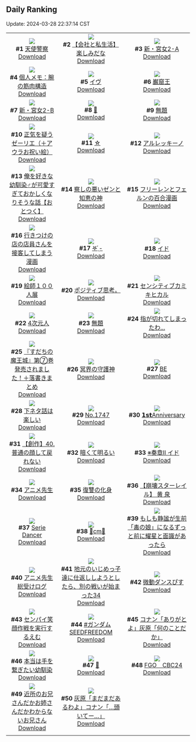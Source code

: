 ## Daily Ranking
Update: 2024-03-28 22:37:14 CST

|      |      |      |
| :----: | :----: | :----: |
| ![](https://i.pixiv.re/c/240x480/img-master/img/2024/03/26/00/00/08/117253244_p0_master1200.jpg)<br>**#1** [天使警察](https://www.pixiv.net/artworks/117253244)<br>[Download](https://i.pixiv.re/img-original/img/2024/03/26/00/00/08/117253244_p0.jpg) | ![](https://i.pixiv.re/c/240x480/img-master/img/2024/03/26/12/00/11/117264422_p0_master1200.jpg)<br>**#2** [【会社と私生活】楽しみだな](https://www.pixiv.net/artworks/117264422)<br>[Download](https://i.pixiv.re/img-original/img/2024/03/26/12/00/11/117264422_p0.jpg) | ![](https://i.pixiv.re/c/240x480/img-master/img/2024/03/26/17/53/13/117270577_p0_master1200.jpg)<br>**#3** [新・宮女2-A](https://www.pixiv.net/artworks/117270577)<br>[Download](https://i.pixiv.re/img-original/img/2024/03/26/17/53/13/117270577_p0.jpg) |
| ![](https://i.pixiv.re/c/240x480/img-master/img/2024/03/26/06/00/09/117259625_p0_master1200.jpg)<br>**#4** [個人メモ：腕の筋肉構造](https://www.pixiv.net/artworks/117259625)<br>[Download](https://i.pixiv.re/img-original/img/2024/03/26/06/00/09/117259625_p0.jpg) | ![](https://i.pixiv.re/c/240x480/img-master/img/2024/03/27/00/00/05/117281710_p0_master1200.jpg)<br>**#5** [イヴ](https://www.pixiv.net/artworks/117281710)<br>[Download](https://i.pixiv.re/img-original/img/2024/03/27/00/00/05/117281710_p0.png) | ![](https://i.pixiv.re/c/240x480/img-master/img/2024/03/27/22/47/05/117306786_p0_master1200.jpg)<br>**#6** [巌窟王](https://www.pixiv.net/artworks/117306786)<br>[Download](https://i.pixiv.re/img-original/img/2024/03/27/22/47/05/117306786_p0.jpg) |
| ![](https://i.pixiv.re/c/240x480/img-master/img/2024/03/27/17/03/31/117297455_p0_master1200.jpg)<br>**#7** [新・宮女2-B](https://www.pixiv.net/artworks/117297455)<br>[Download](https://i.pixiv.re/img-original/img/2024/03/27/17/03/31/117297455_p0.jpg) | ![](https://i.pixiv.re/c/240x480/img-master/img/2024/03/26/00/00/23/117253311_p0_master1200.jpg)<br>**#8** [🖤](https://www.pixiv.net/artworks/117253311)<br>[Download](https://i.pixiv.re/img-original/img/2024/03/26/00/00/23/117253311_p0.png) | ![](https://i.pixiv.re/c/240x480/img-master/img/2024/03/27/07/42/20/117289114_p0_master1200.jpg)<br>**#9** [無題](https://www.pixiv.net/artworks/117289114)<br>[Download](https://i.pixiv.re/img-original/img/2024/03/27/07/42/20/117289114_p0.png) |
| ![](https://i.pixiv.re/c/240x480/img-master/img/2024/03/27/09/12/07/117290222_p0_master1200.jpg)<br>**#10** [正気を疑うゼーリエ（＋アウラお祝い絵）](https://www.pixiv.net/artworks/117290222)<br>[Download](https://i.pixiv.re/img-original/img/2024/03/27/09/12/07/117290222_p0.jpg) | ![](https://i.pixiv.re/c/240x480/img-master/img/2024/03/26/00/00/29/117253344_p0_master1200.jpg)<br>**#11** [☆](https://www.pixiv.net/artworks/117253344)<br>[Download](https://i.pixiv.re/img-original/img/2024/03/26/00/00/29/117253344_p0.jpg) | ![](https://i.pixiv.re/c/240x480/img-master/img/2024/03/27/00/00/16/117281774_p0_master1200.jpg)<br>**#12** [アルレッキーノ](https://www.pixiv.net/artworks/117281774)<br>[Download](https://i.pixiv.re/img-original/img/2024/03/27/00/00/16/117281774_p0.jpg) |
| ![](https://i.pixiv.re/c/240x480/img-master/img/2024/03/26/12/00/27/117264453_p0_master1200.jpg)<br>**#13** [俺を好きな幼馴染♂が可愛すぎておかしくなりそうな話【おとつく】](https://www.pixiv.net/artworks/117264453)<br>[Download](https://i.pixiv.re/img-original/img/2024/03/26/12/00/27/117264453_p0.jpg) | ![](https://i.pixiv.re/c/240x480/img-master/img/2024/03/27/06/53/16/117288491_p0_master1200.jpg)<br>**#14** [察しの悪いゼンと知恵の神](https://www.pixiv.net/artworks/117288491)<br>[Download](https://i.pixiv.re/img-original/img/2024/03/27/06/53/16/117288491_p0.png) | ![](https://i.pixiv.re/c/240x480/img-master/img/2024/03/26/08/45/20/117261719_p0_master1200.jpg)<br>**#15** [フリーレンとフェルンの百合漫画](https://www.pixiv.net/artworks/117261719)<br>[Download](https://i.pixiv.re/img-original/img/2024/03/26/08/45/20/117261719_p0.jpg) |
| ![](https://i.pixiv.re/c/240x480/img-master/img/2024/03/26/00/41/06/117254877_p0_master1200.jpg)<br>**#16** [行きつけの店の店員さんを接客してしまう漫画](https://www.pixiv.net/artworks/117254877)<br>[Download](https://i.pixiv.re/img-original/img/2024/03/26/00/41/06/117254877_p0.jpg) | ![](https://i.pixiv.re/c/240x480/img-master/img/2024/03/26/22/54/25/117279519_p0_master1200.jpg)<br>**#17** [𖤐 ̖́-](https://www.pixiv.net/artworks/117279519)<br>[Download](https://i.pixiv.re/img-original/img/2024/03/26/22/54/25/117279519_p0.jpg) | ![](https://i.pixiv.re/c/240x480/img-master/img/2024/03/26/00/21/39/117254297_p0_master1200.jpg)<br>**#18** [イド](https://www.pixiv.net/artworks/117254297)<br>[Download](https://i.pixiv.re/img-original/img/2024/03/26/00/21/39/117254297_p0.png) |
| ![](https://i.pixiv.re/c/240x480/img-master/img/2024/03/27/00/00/20/117281794_p0_master1200.jpg)<br>**#19** [絵師１００人展](https://www.pixiv.net/artworks/117281794)<br>[Download](https://i.pixiv.re/img-original/img/2024/03/27/00/00/20/117281794_p0.jpg) | ![](https://i.pixiv.re/c/240x480/img-master/img/2024/03/27/07/20/42/117284521_p0_master1200.jpg)<br>**#20** [ポジティブ思考。](https://www.pixiv.net/artworks/117284521)<br>[Download](https://i.pixiv.re/img-original/img/2024/03/27/07/20/42/117284521_p0.jpg) | ![](https://i.pixiv.re/c/240x480/img-master/img/2024/03/26/09/59/02/117262690_p0_master1200.jpg)<br>**#21** [センシティブカミキヒカル](https://www.pixiv.net/artworks/117262690)<br>[Download](https://i.pixiv.re/img-original/img/2024/03/26/09/59/02/117262690_p0.jpg) |
| ![](https://i.pixiv.re/c/240x480/img-master/img/2024/03/27/00/02/12/117282040_p0_master1200.jpg)<br>**#22** [4次元人](https://www.pixiv.net/artworks/117282040)<br>[Download](https://i.pixiv.re/img-original/img/2024/03/27/00/02/12/117282040_p0.png) | ![](https://i.pixiv.re/c/240x480/img-master/img/2024/03/26/00/00/27/117253332_p0_master1200.jpg)<br>**#23** [無題](https://www.pixiv.net/artworks/117253332)<br>[Download](https://i.pixiv.re/img-original/img/2024/03/26/00/00/27/117253332_p0.png) | ![](https://i.pixiv.re/c/240x480/img-master/img/2024/03/27/19/55/33/117298522_p0_master1200.jpg)<br>**#24** [指が切れてしまったわ...](https://www.pixiv.net/artworks/117298522)<br>[Download](https://i.pixiv.re/img-original/img/2024/03/27/19/55/33/117298522_p0.png) |
| ![](https://i.pixiv.re/c/240x480/img-master/img/2024/03/27/00/02/26/117282056_p0_master1200.jpg)<br>**#25** [『すだちの魔王城』第⑦巻発売されました！＋落書きまとめ](https://www.pixiv.net/artworks/117282056)<br>[Download](https://i.pixiv.re/img-original/img/2024/03/27/00/02/26/117282056_p0.jpg) | ![](https://i.pixiv.re/c/240x480/img-master/img/2024/03/26/20/48/56/117275387_p0_master1200.jpg)<br>**#26** [冥界の守護神](https://www.pixiv.net/artworks/117275387)<br>[Download](https://i.pixiv.re/img-original/img/2024/03/26/20/48/56/117275387_p0.jpg) | ![](https://i.pixiv.re/c/240x480/img-master/img/2024/03/26/01/15/21/117255872_p0_master1200.jpg)<br>**#27** [BE](https://www.pixiv.net/artworks/117255872)<br>[Download](https://i.pixiv.re/img-original/img/2024/03/26/01/15/21/117255872_p0.jpg) |
| ![](https://i.pixiv.re/c/240x480/img-master/img/2024/03/27/09/09/55/117290198_p0_master1200.jpg)<br>**#28** [下ネタ話は楽しい](https://www.pixiv.net/artworks/117290198)<br>[Download](https://i.pixiv.re/img-original/img/2024/03/27/09/09/55/117290198_p0.jpg) | ![](https://i.pixiv.re/c/240x480/img-master/img/2024/03/27/00/00/30/117281834_p0_master1200.jpg)<br>**#29** [No.1747](https://www.pixiv.net/artworks/117281834)<br>[Download](https://i.pixiv.re/img-original/img/2024/03/27/00/00/30/117281834_p0.jpg) | ![](https://i.pixiv.re/c/240x480/img-master/img/2024/03/27/11/01/46/117291666_p0_master1200.jpg)<br>**#30** [𝟭𝘀𝘁Anniversary](https://www.pixiv.net/artworks/117291666)<br>[Download](https://i.pixiv.re/img-original/img/2024/03/27/11/01/46/117291666_p0.jpg) |
| ![](https://i.pixiv.re/c/240x480/img-master/img/2024/03/27/00/03/49/117282147_p0_master1200.jpg)<br>**#31** [【創作】40.普通の顔して戻れない](https://www.pixiv.net/artworks/117282147)<br>[Download](https://i.pixiv.re/img-original/img/2024/03/27/00/03/49/117282147_p0.png) | ![](https://i.pixiv.re/c/240x480/img-master/img/2024/03/26/19/38/40/117273340_p0_master1200.jpg)<br>**#32** [暗くて明るい](https://www.pixiv.net/artworks/117273340)<br>[Download](https://i.pixiv.re/img-original/img/2024/03/26/19/38/40/117273340_p0.png) | ![](https://i.pixiv.re/c/240x480/img-master/img/2024/03/27/22/09/20/117305554_p0_master1200.jpg)<br>**#33** [※奏章Ⅱ イド](https://www.pixiv.net/artworks/117305554)<br>[Download](https://i.pixiv.re/img-original/img/2024/03/27/22/09/20/117305554_p0.jpg) |
| ![](https://i.pixiv.re/c/240x480/img-master/img/2024/03/26/00/14/15/117254046_p0_master1200.jpg)<br>**#34** [アニメ先生](https://www.pixiv.net/artworks/117254046)<br>[Download](https://i.pixiv.re/img-original/img/2024/03/26/00/14/15/117254046_p0.jpg) | ![](https://i.pixiv.re/c/240x480/img-master/img/2024/03/27/17/22/16/117297791_p0_master1200.jpg)<br>**#35** [復讐の化身](https://www.pixiv.net/artworks/117297791)<br>[Download](https://i.pixiv.re/img-original/img/2024/03/27/17/22/16/117297791_p0.jpg) | ![](https://i.pixiv.re/c/240x480/img-master/img/2024/03/27/10/00/04/117290859_p0_master1200.jpg)<br>**#36** [【崩壊スターレイル】 黄 泉](https://www.pixiv.net/artworks/117290859)<br>[Download](https://i.pixiv.re/img-original/img/2024/03/27/10/00/04/117290859_p0.png) |
| ![](https://i.pixiv.re/c/240x480/img-master/img/2024/03/27/02/55/57/117286037_p0_master1200.jpg)<br>**#37** [Serie Dancer](https://www.pixiv.net/artworks/117286037)<br>[Download](https://i.pixiv.re/img-original/img/2024/03/27/02/55/57/117286037_p0.jpg) | ![](https://i.pixiv.re/c/240x480/img-master/img/2024/03/26/20/43/19/117275232_p0_master1200.jpg)<br>**#38** [🎲cm🎲](https://www.pixiv.net/artworks/117275232)<br>[Download](https://i.pixiv.re/img-original/img/2024/03/26/20/43/19/117275232_p0.png) | ![](https://i.pixiv.re/c/240x480/img-master/img/2024/03/26/10/02/16/117262775_p0_master1200.jpg)<br>**#39** [もしも静謐が生前「毒の娘」になるずっと前に耀星と面識があったら](https://www.pixiv.net/artworks/117262775)<br>[Download](https://i.pixiv.re/img-original/img/2024/03/26/10/02/16/117262775_p0.png) |
| ![](https://i.pixiv.re/c/240x480/img-master/img/2024/03/27/09/18/50/117290298_p0_master1200.jpg)<br>**#40** [アニメ先生総受けログ](https://www.pixiv.net/artworks/117290298)<br>[Download](https://i.pixiv.re/img-original/img/2024/03/27/09/18/50/117290298_p0.jpg) | ![](https://i.pixiv.re/c/240x480/img-master/img/2024/03/26/12/03/54/117264527_p0_master1200.jpg)<br>**#41** [地元のいじめっ子達に仕返ししようとしたら、別の戦いが始まった34](https://www.pixiv.net/artworks/117264527)<br>[Download](https://i.pixiv.re/img-original/img/2024/03/26/12/03/54/117264527_p0.png) | ![](https://i.pixiv.re/c/240x480/img-master/img/2024/03/27/12/06/48/117292743_p0_master1200.jpg)<br>**#42** [微動ダンスぴす](https://www.pixiv.net/artworks/117292743)<br>[Download](https://i.pixiv.re/img-original/img/2024/03/27/12/06/48/117292743_p0.png) |
| ![](https://i.pixiv.re/c/240x480/img-master/img/2024/03/26/18/33/13/117271609_p0_master1200.jpg)<br>**#43** [センパイ笑顔作戦を実行するえむ](https://www.pixiv.net/artworks/117271609)<br>[Download](https://i.pixiv.re/img-original/img/2024/03/26/18/33/13/117271609_p0.jpg) | ![](https://i.pixiv.re/c/240x480/img-master/img/2024/03/26/16/58/17/117269406_p0_master1200.jpg)<br>**#44** [#ガンダムSEEDFREEDOM](https://www.pixiv.net/artworks/117269406)<br>[Download](https://i.pixiv.re/img-original/img/2024/03/26/16/58/17/117269406_p0.jpg) | ![](https://i.pixiv.re/c/240x480/img-master/img/2024/03/27/12/48/36/117293386_p0_master1200.jpg)<br>**#45** [コナン「ありがとよ」灰原「何のことだか」](https://www.pixiv.net/artworks/117293386)<br>[Download](https://i.pixiv.re/img-original/img/2024/03/27/12/48/36/117293386_p0.jpg) |
| ![](https://i.pixiv.re/c/240x480/img-master/img/2024/03/26/09/42/52/117262494_p0_master1200.jpg)<br>**#46** [本当は手を繋ぎたい幼馴染](https://www.pixiv.net/artworks/117262494)<br>[Download](https://i.pixiv.re/img-original/img/2024/03/26/09/42/52/117262494_p0.jpg) | ![](https://i.pixiv.re/c/240x480/img-master/img/2024/03/26/00/00/26/117253327_p0_master1200.jpg)<br>**#47** [💎](https://www.pixiv.net/artworks/117253327)<br>[Download](https://i.pixiv.re/img-original/img/2024/03/26/00/00/26/117253327_p0.png) | ![](https://i.pixiv.re/c/240x480/img-master/img/2024/03/26/09/17/35/117262139_p0_master1200.jpg)<br>**#48** [FGO　CBC24](https://www.pixiv.net/artworks/117262139)<br>[Download](https://i.pixiv.re/img-original/img/2024/03/26/09/17/35/117262139_p0.jpg) |
| ![](https://i.pixiv.re/c/240x480/img-master/img/2024/03/26/22/51/34/117279426_p0_master1200.jpg)<br>**#49** [近所のお兄さんだかお姉さんだかわからないお兄さん](https://www.pixiv.net/artworks/117279426)<br>[Download](https://i.pixiv.re/img-original/img/2024/03/26/22/51/34/117279426_p0.png) | ![](https://i.pixiv.re/c/240x480/img-master/img/2024/03/26/17/02/08/117269538_p0_master1200.jpg)<br>**#50** [灰原「まだまだあるわよ」コナン「…頭いてー…」](https://www.pixiv.net/artworks/117269538)<br>[Download](https://i.pixiv.re/img-original/img/2024/03/26/17/02/08/117269538_p0.jpg) |
|      |
